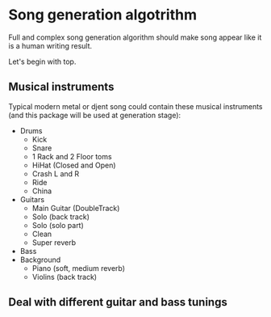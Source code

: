 # Song generation algotrithm

Full and complex song generation algorithm should make song
appear like it is a human writing result.

Let's begin with top.

## Musical instruments
Typical modern metal or djent song could contain these
musical instruments (and this package will be used at generation
stage):
- Drums
  - Kick
  - Snare
  - 1 Rack and 2 Floor toms
  - HiHat (Closed and Open)
  - Crash L and R
  - Ride
  - China 
- Guitars
  - Main Guitar (DoubleTrack)
  - Solo (back track)
  - Solo (solo part)  
  - Clean
  - Super reverb 
- Bass  
- Background
  - Piano (soft, medium reverb) 
  - Violins (back track)
    
## Deal with different guitar and bass tunings
